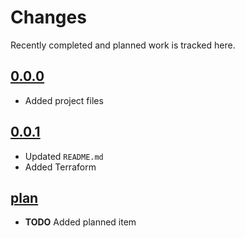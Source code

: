 # Changes
Recently completed and planned work is tracked here.

## [0.0.0](.)
- Added project files

## [0.0.1](.)
- Updated `README.md`
- Added Terraform

## [plan](.)
- **TODO** Added planned item
